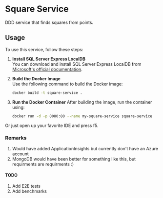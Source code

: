 # Square Service

DDD service that finds squares from points.

## Usage

To use this service, follow these steps:

1. **Install SQL Server Express LocalDB**  
   You can download and install SQL Server Express LocalDB from [Microsoft's official documentation](https://learn.microsoft.com/en-us/sql/database-engine/configure-windows/sql-server-express-localdb?view=sql-server-ver16).

2. **Build the Docker Image**  
   Use the following command to build the Docker image: 
	```bash
    docker build -t square-service .
	```

3. **Run the Docker Container**
   After building the image, run the container using:
   ```bash
   docker run -d -p 8080:80 --name my-square-service square-service
   ```
Or just open up your favorite IDE and press f5.

### Remarks

1. Would have added ApplicationInsights but currently don't have an Azure account
2. MongoDB would have been better for something like this, but requirments are requirments :)

#### TODO

1. Add E2E tests
2. Add benchmarks